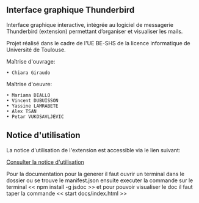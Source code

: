## Interface graphique Thunderbird
Interface graphique interactive, intégrée au logiciel de messagerie Thunderbird (extension) permettant d’organiser et visualiser les mails.

Projet réalisé dans le cadre de l'UE BE-SHS de la licence informatique de Université de Toulouse.

Maîtrise d'ouvrage:

    • Chiara Giraudo

Maîtrise d'oeuvre:

    • Mariama DIALLO
    • Vincent DUBUISSON
    • Yassine LAMRABETE
    • Alex TSAN
    • Petar VUKOSAVLJEVIC



## Notice d'utilisation

La notice d'utilisation de l'extension est accessible via le lien suivant:

[Consulter la notice d'utilisation](https://docs.google.com/document/d/1jr-BOHhd-yW8ez_JFGWlTmW-lulayzJJkrLUzTZTsyU/edit?usp=sharing)


Pour la documentation pour la generer il faut ouvrir un terminal dans le dossier ou se trouve le manifest.json ensuite executer la commande sur le terminal << npm install -g jsdoc >>
et pour pouvoir visualiser le doc il faut taper la commande << start docs/index.html >>
